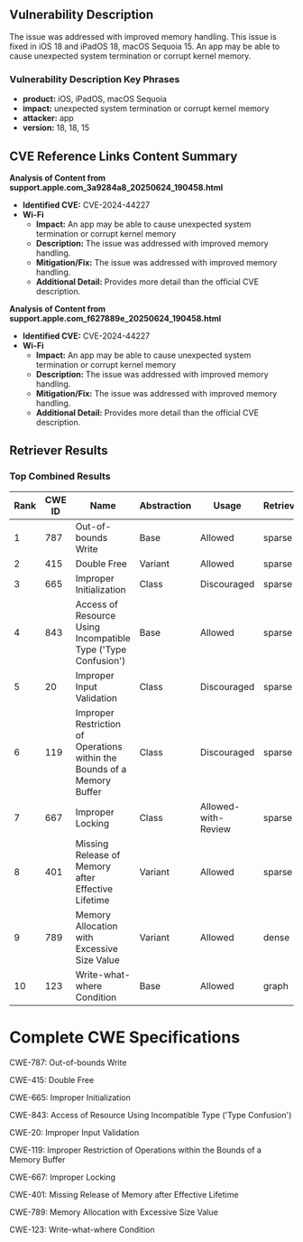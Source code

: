 ## Vulnerability Description
The issue was addressed with improved memory handling. This issue is fixed in iOS 18 and iPadOS 18, macOS Sequoia 15. An app may be able to cause unexpected system termination or corrupt kernel memory.

### Vulnerability Description Key Phrases
- **product:** iOS, iPadOS, macOS Sequoia
- **impact:** unexpected system termination or corrupt kernel memory
- **attacker:** app
- **version:** 18, 18, 15

## CVE Reference Links Content Summary
**Analysis of Content from support.apple.com_3a9284a8_20250624_190458.html**

*   **Identified CVE:** CVE-2024-44227
*   **Wi-Fi**
    *   **Impact:** An app may be able to cause unexpected system termination or corrupt kernel memory
    *   **Description:** The issue was addressed with improved memory handling.
    *   **Mitigation/Fix:** The issue was addressed with improved memory handling.
    *   **Additional Detail:** Provides more detail than the official CVE description.

**Analysis of Content from support.apple.com_f627889e_20250624_190458.html**

*   **Identified CVE:** CVE-2024-44227
*   **Wi-Fi**
    *   **Impact:** An app may be able to cause unexpected system termination or corrupt kernel memory
    *   **Description:** The issue was addressed with improved memory handling.
    *   **Mitigation/Fix:** The issue was addressed with improved memory handling.
    *   **Additional Detail:** Provides more detail than the official CVE description.

## Retriever Results

### Top Combined Results

| Rank | CWE ID | Name | Abstraction | Usage  | Retrievers | Individual Scores |
|------|--------|------|-------------|-------|------------|-------------------|
| 1 | 787 | Out-of-bounds Write | Base | Allowed | sparse | 0.092 |
| 2 | 415 | Double Free | Variant | Allowed | sparse | 0.083 |
| 3 | 665 | Improper Initialization | Class | Discouraged | sparse | 0.081 |
| 4 | 843 | Access of Resource Using Incompatible Type ('Type Confusion') | Base | Allowed | sparse | 0.081 |
| 5 | 20 | Improper Input Validation | Class | Discouraged | sparse | 0.073 |
| 6 | 119 | Improper Restriction of Operations within the Bounds of a Memory Buffer | Class | Discouraged | sparse | 0.071 |
| 7 | 667 | Improper Locking | Class | Allowed-with-Review | sparse | 0.070 |
| 8 | 401 | Missing Release of Memory after Effective Lifetime | Variant | Allowed | sparse | 0.069 |
| 9 | 789 | Memory Allocation with Excessive Size Value | Variant | Allowed | dense | 0.485 |
| 10 | 123 | Write-what-where Condition | Base | Allowed | graph | 0.003 |



# Complete CWE Specifications

CWE-787: Out-of-bounds Write

CWE-415: Double Free

CWE-665: Improper Initialization

CWE-843: Access of Resource Using Incompatible Type ('Type Confusion')

CWE-20: Improper Input Validation

CWE-119: Improper Restriction of Operations within the Bounds of a Memory Buffer

CWE-667: Improper Locking

CWE-401: Missing Release of Memory after Effective Lifetime

CWE-789: Memory Allocation with Excessive Size Value

CWE-123: Write-what-where Condition